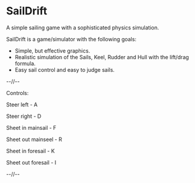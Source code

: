 # SailDrift
A simple sailing game with a sophisticated physics simulation.

SailDrift is a game/simulator with the following goals:
- Simple, but effective graphics.
- Realistic simulation of the Sails, Keel, Rudder and Hull with the lift/drag formula.
- Easy sail control and easy to judge sails.

--//--

Controls:

Steer left - A

Steer right - D

Sheet in mainsail - F

Sheet out mainseel - R

Sheet in foresail - K

Sheet out foresail - I

--//--
